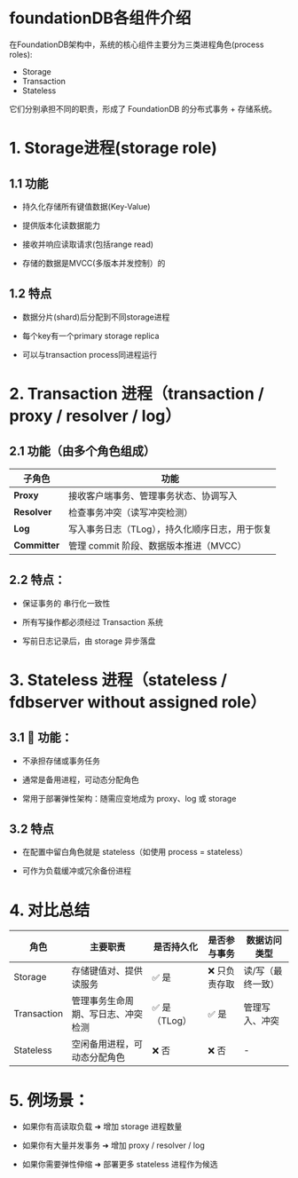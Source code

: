 # foundationDB各组件介绍


在FoundationDB架构中，系统的核心组件主要分为三类进程角色(process roles):

- Storage
- Transaction
- Stateless

它们分别承担不同的职责，形成了 FoundationDB 的分布式事务 + 存储系统。


# 1. Storage进程(storage role)

## 1.1 功能

- 持久化存储所有键值数据(Key-Value)

- 提供版本化读数据能力

- 接收并响应读取请求(包括range read)

- 存储的数据是MVCC(多版本并发控制）的

## 1.2 特点

- 数据分片(shard)后分配到不同storage进程

- 每个key有一个primary storage replica

- 可以与transaction process同进程运行


# 2. Transaction 进程（transaction / proxy / resolver / log）

## 2.1 功能（由多个角色组成）

| 子角色           | 功能                                  |
| ------------- | -------------------------------------- |
| **Proxy**     | 接收客户端事务、管理事务状态、协调写入        |
| **Resolver**  | 检查事务冲突（读写冲突检测）                |
| **Log**       | 写入事务日志（TLog），持久化顺序日志，用于恢复 |
| **Committer** | 管理 commit 阶段、数据版本推进（MVCC）      |


## 2.2 特点：

- 保证事务的 串行化一致性

- 所有写操作都必须经过 Transaction 系统

- 写前日志记录后，由 storage 异步落盘

# 3. Stateless 进程（stateless / fdbserver without assigned role）

## 3.1 📌 功能：
- 不承担存储或事务任务

- 通常是备用进程，可动态分配角色

- 常用于部署弹性架构：随需应变地成为 proxy、log 或 storage

## 3.2 特点

- 在配置中留白角色就是 stateless（如使用 process = stateless）

- 可作为负载缓冲或冗余备份进程

# 4. 对比总结

| 角色          | 主要职责              | 是否持久化     | 是否参与事务  | 数据访问类型    |
| ----------- | --------------------- | ------------ | ----------- | -------------- |
| Storage     | 存储键值对、提供读服务       | ✅ 是       | ❌ 只负责存取 | 读/写（最终一致） |
| Transaction | 管理事务生命周期、写日志、冲突检测 | ✅ 是（TLog） | ✅ 是     | 管理写入、冲突   |
| Stateless   | 空闲备用进程，可动态分配角色    | ❌ 否       | ❌ 否     | -         |


# 5. 例场景：

- 如果你有高读取负载 ➜ 增加 storage 进程数量

- 如果你有大量并发事务 ➜ 增加 proxy / resolver / log

- 如果你需要弹性伸缩 ➜ 部署更多 stateless 进程作为候选





